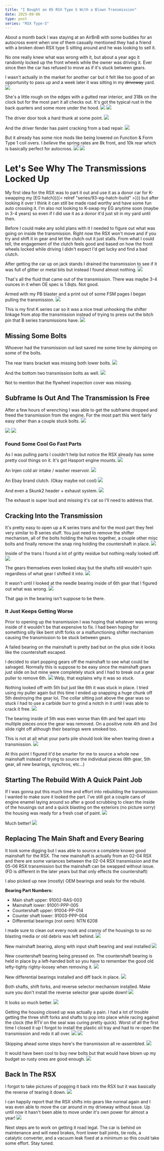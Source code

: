 ```yaml
---
title: "I Bought an 05 RSX Type S With a Blown Transmission"
date: 2025-09-06
type: post
series: "RSX Type-S"
---
```


About a month back I was staying at an AirBnB with some buddies for an autocross event when one of them casually mentioned they had a friend with a broken down RSX type S sitting around and he was looking to sell it.

No one really knew what was wrong with it, but about a year ago it randomly locked up the front wheels while the owner was driving it. Ever since then the car has refused to move as if it's stuck between gears.

I wasn't actually in the market for another car but it felt like too good of an opportunity to pass up and a week later it was sitting in my ~~driveway~~ yard.
![](./images/1a.jpg)

She's a little rough on the edges with a gutted rear interior, and 318k on the clock but for the most part it all checks out. It's got the typical rust in the back quarters and some more under the hood.
![](./images/1b.jpg)
![](./images/1c.jpg)

The driver door took a hard thunk at some point.
![](./images/1d.jpg)

And the driver fender has paint cracking from a bad repair.
![](./images/1e.jpg)

But it already has some nice mods like being lowered on Function & Form Type 1 coil overs. I _believe_ the spring rates are 8k front, and 10k rear which is basically perfect for autocross.
![](./images/1f.jpg)
![](./images/1g.jpg)

# Let's See Why The Transmissions Locked Up

My first idea for the RSX was to part it out and use it as a donor car for K-swapping my [EG hatch]({{< relref "series/93-eg-hatch-build" >}}) but after looking it over I think it can still be made road worthy and have some fun auto crossing it. I'm also not looking to K-swap my EG anytime soon (maybe in 3-4 years) so even if I did use it as a donor it'd just sit in my yard until then.

Before I could make any solid plans with it I needed to figure out what was going on inside the transmission. Right now the RSX won't move and if you try and shift it in gear and let the clutch out it just stalls. From what I could tell, the engagement of the clutch feels good and based on how the front wheels locked while driving I didn't expect I'd get lucky and find a bad clutch.

After getting the car up on jack stands I drained the transmission to see if it was full of glitter or metal bits but instead I found almost nothing.
![](./images/2a.jpg)

That's all the fluid that came out of the transmission. There was maybe 3-4 ounces in it when OE spec is 1.8qts. Not good.

Armed with my PB blaster and a print out of some FSM pages I began pulling the transmission.
![](./images/2b.jpg)

This is my first K series car so it was a nice treat unhooking the shifter linkage from atop the transmission instead of trying to press out the bitch pin that B series transmissions have.
![](./images/2c.jpg)

## Missing Some Bolts

Whoever had the transmission out last saved me some time by skimping on some of the bolts.

The rear trans bracket was missing both lower bolts.
![](./images/2d.jpg)

And the bottom two transmission bolts as well.
![](./images/2e.jpg)

Not to mention that the flywheel inspection cover was missing.

## Subframe Is Out And The Transmission Is Free

After a few hours of wrenching I was able to get the subframe dropped and freed the transmission from the engine. For the most part this went fairly easy other than a couple stuck bolts.
![](./images/2g.jpg)

![](./images/2h.jpg)
![](./images/2i.jpg)

### Found Some Cool Go Fast Parts

As I was pulling parts I couldn't help but notice the RSX already has some pretty cool things on it. It's got Hasport engine mounts.
![](./images/2f.jpg)

An Injen cold air intake / washer reservoir.
![](./images/2k.jpg)

An Ebay brand clutch. (Okay maybe not cool)
![](./images/2j.jpg)

And even a Skunk2 header + exhaust system.
![](./images/2jj.jpg)

The exhaust is super loud and missing it's cat so I'll need to address that.

## Cracking Into the Transmission

It's pretty easy to open up a K series trans and for the most part they feel very similar to B series stuff. You just need to remove the shifter mechanism, all of the bolts holding the halves together, a couple other misc bolts and finally remove the snap ring holding the countershaft in place.
![](./images/3a.jpg)

Inside of the trans I found a lot of gritty residue but nothing really looked off.
![](./images/3b.jpg)

The gears themselves even looked okay but the shafts still wouldn't spin regardless of what gear I shifted it into.
![](./images/3c.jpg)

It wasn't until I looked at the needle bearing inside of 6th gear that I figured out what was wrong.
![](./images/3d.jpg)

That gap in the bearing isn't suppose to be there.

### It Just Keeps Getting Worse

Prior to opening up the transmission I was hoping that whatever was wrong inside of it wouldn't be that expensive to fix. I had been hoping for something silly like bent shift forks or a malfunctioning shifter mechanism causing the transmission to be stuck between gears.

A failed bearing on the mainshaft is pretty bad but on the plus side it looks like the countershaft escaped.

I decided to start popping gears off the mainshaft to see what could be salvaged. Normally this is suppose to be easy since the mainshaft gears just slide on but mine were completely stuck and I had to break out a gear puller to remove 6th.
![](./images/3e.jpg)
Welp, that explains why it was so stuck.

Nothing looked off with 5th but just like 6th it was stuck in place. I tried using my puller again but this time I ended up snapping a huge chunk off 5th destroying the gear lol. The collar sitting just above the gear was so stuck I had to use a carbide burr to grind a notch in it until I was able to crack it free.
![](./images/3f.jpg)

The bearing inside of 5th was even worse than 6th and feel apart into multiple pieces once the gear was removed. On a positive note 4th and 3rd slide right off although their bearings were smoked too.

This is not at all what your parts pile should look like when tearing down a transmission.
![](./images/3g.jpg)

At this point I figured it'd be smarter for me to source a whole new mainshaft instead of trying to source the individual pieces (6th gear, 5th gear, all new bearings, synchros, etc...)

## Starting The Rebuild With A Quick Paint Job

If I was gonna put this much time and effort into rebuilding the transmission I wanted to make sure it looked the part. I've still got a couple cans of engine enamel laying around so after a good scrubbing to clean the inside of the housings out and a quick blasting on the exteriors (no picture sorry) the housing was ready for a fresh coat of paint.
![](./images/3h.jpg)

Much better!
![](./images/4a.jpg)

## Replacing The Main Shaft and Every Bearing

It took some digging but I was able to source a complete known good mainshaft for the RSX. The new mainshaft is actually from an 02-04 RSX and there are some variances between the 02-04 RSX transmission and the 05-06 RSX transmission but the mainshaft can be swapped without issue. (FD is different in the later years but that only effects the countershaft)

I also picked up new (mostly) OEM bearings and seals for the rebuild.

**Bearing Part Numbers:**

- Main shaft upper: 91002-RAS-003
- Mainshaft lower: 91001-PPP-005
- Countershaft upper: 91004-PP-014
- Counter shaft lower: 91003-PPP-004
- Differential bearings (not oem): NTN 6208

I made sure to clean out every nook and cranny of the housings to so no blasting media or old debris was left behind.
![](./images/4b.jpg)

New mainshaft bearing, along with input shaft bearing and seal installed
![](./images/4c.jpg)

New countershaft bearing being pressed on. The countershaft bearing is held in place by a left-handed bolt so you have to remember the good old lefty-tighty righty-loosey when removing it.
![](./images/4d.jpg)

New differential bearings installed and diff back in place.
![](./images/4e.jpg)

Both shafts, shift forks, and reverse selector mechanism installed. Make sure you don't install the reverse selector gear upside down!
![](./images/4f.jpg)

It looks so much better.
![](./images/4g.jpg)

Getting the housing closed up was actually a pain. I had a lot of trouble getting the three shift forks and shafts to pop into place while racing against the clock (the RTV on the seal was curing pretty quick). Worst of all the first time I closed it up I forgot to install the plastic oil tray and had to re-open the transmission and redo it all over.
![](./images/4h.jpg)
![](./images/4i.jpg)

Skipping ahead some steps here's the transmission all re-assembled.
![](./images/4j.jpg)

It would have been cool to buy new bolts but that would have blown up my budget so rusty ones are good enough.
![](./images/4k.jpg)

## Back In The RSX

I forgot to take pictures of popping it back into the RSX but it was basically the reverse of tearing it down.
![](./images/5a.jpg)

I can happily report that the RSX shifts into gears like normal again and I was even able to move the car around in my driveway without issue. Up until now it hasn't been able to move under it's own power for almost a year!
![](./images/5b.jpg)

Next steps are to work on getting it road legal. The car is behind on maintenance and will need brakes, front lower ball joints, tie rods, a catalytic converter, and a vacuum leak fixed at a minimum so this could take some effort. Stay tuned.
